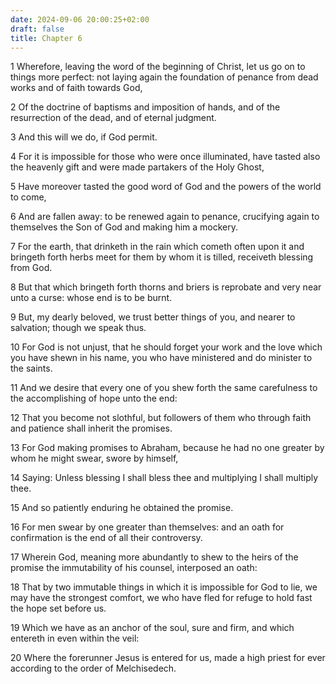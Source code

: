 ```yaml
---
date: 2024-09-06 20:00:25+02:00
draft: false
title: Chapter 6
---
```




1 Wherefore, leaving the word of the beginning of Christ, let us go on to things more perfect: not laying again the foundation of penance from dead works and of faith towards God,

2 Of the doctrine of baptisms and imposition of hands, and of the resurrection of the dead, and of eternal judgment.

3 And this will we do, if God permit.

4 For it is impossible for those who were once illuminated, have tasted also the heavenly gift and were made partakers of the Holy Ghost,

5 Have moreover tasted the good word of God and the powers of the world to come,

6 And are fallen away: to be renewed again to penance, crucifying again to themselves the Son of God and making him a mockery.

7 For the earth, that drinketh in the rain which cometh often upon it and bringeth forth herbs meet for them by whom it is tilled, receiveth blessing from God.

8 But that which bringeth forth thorns and briers is reprobate and very near unto a curse: whose end is to be burnt.

9 But, my dearly beloved, we trust better things of you, and nearer to salvation; though we speak thus.

10 For God is not unjust, that he should forget your work and the love which you have shewn in his name, you who have ministered and do minister to the saints.

11 And we desire that every one of you shew forth the same carefulness to the accomplishing of hope unto the end:

12 That you become not slothful, but followers of them who through faith and patience shall inherit the promises.

13 For God making promises to Abraham, because he had no one greater by whom he might swear, swore by himself,

14 Saying: Unless blessing I shall bless thee and multiplying I shall multiply thee.

15 And so patiently enduring he obtained the promise.

16 For men swear by one greater than themselves: and an oath for confirmation is the end of all their controversy.

17 Wherein God, meaning more abundantly to shew to the heirs of the promise the immutability of his counsel, interposed an oath:

18 That by two immutable things in which it is impossible for God to lie, we may have the strongest comfort, we who have fled for refuge to hold fast the hope set before us.

19 Which we have as an anchor of the soul, sure and firm, and which entereth in even within the veil:

20 Where the forerunner Jesus is entered for us, made a high priest for ever according to the order of Melchisedech.

